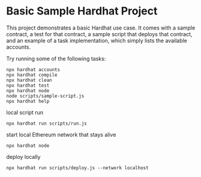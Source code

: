 # Basic Sample Hardhat Project

This project demonstrates a basic Hardhat use case. It comes with a sample contract, a test for that contract, a sample script that deploys that contract, and an example of a task implementation, which simply lists the available accounts.

Try running some of the following tasks:

```shell
npx hardhat accounts
npx hardhat compile
npx hardhat clean
npx hardhat test
npx hardhat node
node scripts/sample-script.js
npx hardhat help
```

local script run
```shell
npx hardhat run scripts/run.js
```
start local Ethereum network that stays alive
```shell
npx hardhat node
```
deploy locally
```shell
npx hardhat run scripts/deploy.js --network localhost
```
